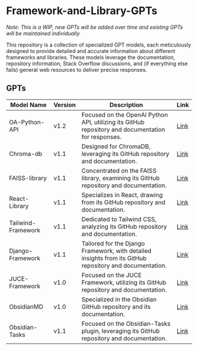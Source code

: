 # Framework-and-Library-GPTs 

_Note: This is a WIP, new GPTs will be added over time and existing GPTs will be maintained individually._

This repository is a collection of specialized GPT models, each meticulously designed to provide detailed and accurate information about different frameworks and libraries. These models leverage the documentation, repository information, Stack Overflow discussions, and (if everything else fails) general web resources to deliver precise responses.

## GPTs

| Model Name | Version | Description | Link |
|------------|---------|-------------|------|
| OA-Python-API | v1.2 | Focused on the OpenAI Python API, utilizing its GitHub repository and documentation for responses. | [Link](https://chat.openai.com/g/g-zkqWy81Wv-oa-python-api-v1-2) |
| Chroma-db | v1.1 | Designed for ChromaDB, leveraging its GitHub repository and documentation. | [Link](https://chat.openai.com/g/g-IWeXmcmsH-chroma-db-v1-1) |
| FAISS-library | v1.1 | Concentrated on the FAISS library, examining its GitHub repository and documentation. | [Link](https://chat.openai.com/g/g-k73AlaCyK-faiss-library-v1-1) |
| React-Library | v1.1 | Specializes in React, drawing from its GitHub repository and documentation. | [Link](https://chat.openai.com/g/g-SeGJDT5Gg-react-library-v1-1) |
| Tailwind-Framework | v1.1 | Dedicated to Tailwind CSS, analyzing its GitHub repository and documentation. | [Link](https://chat.openai.com/g/g-Hpx11QUGW-tailwind-framework-v1-1) |
| Django-Framework | v1.1 | Tailored for the Django Framework, with detailed insights from its GitHub repository and documentation. | [Link](https://chat.openai.com/g/g-DJfVO4rzX-django-framework-v1-1) |
| JUCE-Framework | v1.0 | Focused on the JUCE Framework, utilizing its GitHub repository and documentation. | [Link](https://chat.openai.com/g/g-VNs6FztzT-juce-framework-v-1-1) |
| ObsidianMD | v1.0    | Specialized in the Obsidian GitHub repository and its documentation. | [Link](https://chat.openai.com/g/g-liOlKGcRr-obsidianmd-v1-0) |
| Obsidian-Tasks | v1.1 | Focused on the Obsidian-Tasks plugin, leveraging its GitHub repository and documentation. | [Link](https://chat.openai.com/g/g-I1qMpnMHT-obsidian-tasks-v1-1) |

